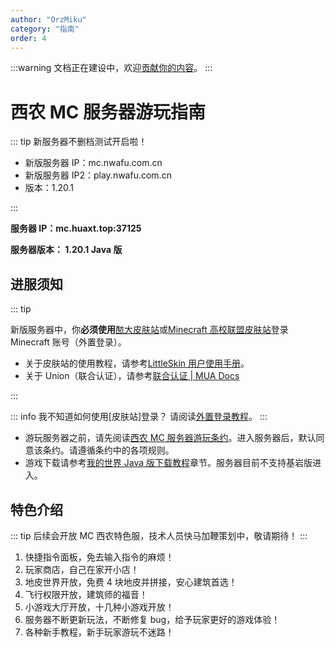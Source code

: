 ```yaml
---
author: "OrzMiku"
category: "指南"
order: 4
---
```


:::warning
文档正在建设中，欢迎[贡献你的内容](/guide/contributing.html)。
:::

# 西农 MC 服务器游玩指南

::: tip 新服务器不删档测试开启啦！

- 新版服务器 IP：mc.nwafu.com.cn
- 新版服务器 IP2：play.nwafu.com.cn
- 版本：1.20.1

:::

**服务器 IP：mc.huaxt.top:37125**

**服务器版本： 1.20.1 Java 版**

## 进服须知

::: tip

新版服务器中，你**必须使用**[䙶大皮肤站](https://skin.nwafu.com.cn)或[Minecraft 高校联盟皮肤站](https://skin.mualliance.ltd)登录 Minecraft 账号（外置登录）。

- 关于皮肤站的使用教程，请参考[LittleSkin 用户使用手册](https://manual.littlesk.in/)。
- 关于 Union（联合认证），请参考[联合认证 | MUA Docs](https://docs.mualliance.cn/zh/dev/union/auth)

:::

::: info 我不知道如何使用[皮肤站]登录？
请阅读[外置登录教程](/guide/skin/authlib.md)。
:::

- 游玩服务器之前，请先阅读[西农 MC 服务器游玩条约](serverrules.md)。进入服务器后，默认同意该条约。请遵循条约中的各项规则。
- 游戏下载请参考[我的世界 Java 版下载教程](/tutorial/minecraft/download_game_java_edition.md)章节。服务器目前不支持基岩版进入。

## 特色介绍

::: tip 后续会开放 MC 西农特色服，技术人员快马加鞭策划中，敬请期待！
:::

1. 快捷指令面板，免去输入指令的麻烦！
2. 玩家商店，自己在家开小店！
3. 地皮世界开放，免费 4 块地皮并拼接，安心建筑首选！
4. 飞行权限开放，建筑师的福音！
5. 小游戏大厅开放，十几种小游戏开放！
6. 服务器不断更新玩法，不断修复 bug，给予玩家更好的游戏体验！
7. 各种新手教程，新手玩家游玩不迷路！
